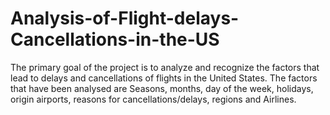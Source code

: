 # Analysis-of-Flight-delays-Cancellations-in-the-US
The primary goal of the project is to analyze and recognize the factors that lead to delays and cancellations of flights in the United States. The factors that have been analysed are Seasons, months, day of the week, holidays, origin airports, reasons for cancellations/delays, regions and Airlines.
